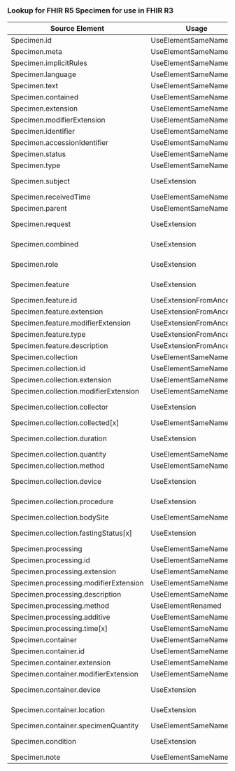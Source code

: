 ### Lookup for FHIR R5 Specimen for use in FHIR R3

| Source Element | Usage | Target |
| -------------- | ----- | ------ |
| Specimen.id | UseElementSameName | Specimen.id |
| Specimen.meta | UseElementSameName | Specimen.meta |
| Specimen.implicitRules | UseElementSameName | Specimen.implicitRules |
| Specimen.language | UseElementSameName | Specimen.language |
| Specimen.text | UseElementSameName | Specimen.text |
| Specimen.contained | UseElementSameName | Specimen.contained |
| Specimen.extension | UseElementSameName | Specimen.extension |
| Specimen.modifierExtension | UseElementSameName | Specimen.modifierExtension |
| Specimen.identifier | UseElementSameName | Specimen.identifier |
| Specimen.accessionIdentifier | UseElementSameName | Specimen.accessionIdentifier |
| Specimen.status | UseElementSameName | Specimen.status |
| Specimen.type | UseElementSameName | Specimen.type |
| Specimen.subject | UseExtension | http://hl7.org/fhir/5.0/StructureDefinition/extension-Specimen.subject |
| Specimen.receivedTime | UseElementSameName | Specimen.receivedTime |
| Specimen.parent | UseElementSameName | Specimen.parent |
| Specimen.request | UseExtension | http://hl7.org/fhir/5.0/StructureDefinition/extension-Specimen.request |
| Specimen.combined | UseExtension | http://hl7.org/fhir/5.0/StructureDefinition/extension-Specimen.combined |
| Specimen.role | UseExtension | http://hl7.org/fhir/5.0/StructureDefinition/extension-Specimen.role |
| Specimen.feature | UseExtension | http://hl7.org/fhir/5.0/StructureDefinition/extension-Specimen.feature |
| Specimen.feature.id | UseExtensionFromAncestor | - |
| Specimen.feature.extension | UseExtensionFromAncestor | - |
| Specimen.feature.modifierExtension | UseExtensionFromAncestor | - |
| Specimen.feature.type | UseExtensionFromAncestor | - |
| Specimen.feature.description | UseExtensionFromAncestor | - |
| Specimen.collection | UseElementSameName | Specimen.collection |
| Specimen.collection.id | UseElementSameName | Specimen.collection.id |
| Specimen.collection.extension | UseElementSameName | Specimen.collection.extension |
| Specimen.collection.modifierExtension | UseElementSameName | Specimen.collection.modifierExtension |
| Specimen.collection.collector | UseExtension | http://hl7.org/fhir/5.0/StructureDefinition/extension-Specimen.collection.collector |
| Specimen.collection.collected[x] | UseElementSameName | Specimen.collection.collected[x] |
| Specimen.collection.duration | UseExtension | http://hl7.org/fhir/5.0/StructureDefinition/extension-Specimen.collection.duration |
| Specimen.collection.quantity | UseElementSameName | Specimen.collection.quantity |
| Specimen.collection.method | UseElementSameName | Specimen.collection.method |
| Specimen.collection.device | UseExtension | http://hl7.org/fhir/5.0/StructureDefinition/extension-Specimen.collection.device |
| Specimen.collection.procedure | UseExtension | http://hl7.org/fhir/5.0/StructureDefinition/extension-Specimen.collection.procedure |
| Specimen.collection.bodySite | UseElementSameName | Specimen.collection.bodySite |
| Specimen.collection.fastingStatus[x] | UseExtension | http://hl7.org/fhir/5.0/StructureDefinition/extension-Specimen.collection.fastingStatus |
| Specimen.processing | UseElementSameName | Specimen.processing |
| Specimen.processing.id | UseElementSameName | Specimen.processing.id |
| Specimen.processing.extension | UseElementSameName | Specimen.processing.extension |
| Specimen.processing.modifierExtension | UseElementSameName | Specimen.processing.modifierExtension |
| Specimen.processing.description | UseElementSameName | Specimen.processing.description |
| Specimen.processing.method | UseElementRenamed | Specimen.processing.procedure |
| Specimen.processing.additive | UseElementSameName | Specimen.processing.additive |
| Specimen.processing.time[x] | UseElementSameName | Specimen.processing.time[x] |
| Specimen.container | UseElementSameName | Specimen.container |
| Specimen.container.id | UseElementSameName | Specimen.container.id |
| Specimen.container.extension | UseElementSameName | Specimen.container.extension |
| Specimen.container.modifierExtension | UseElementSameName | Specimen.container.modifierExtension |
| Specimen.container.device | UseExtension | http://hl7.org/fhir/5.0/StructureDefinition/extension-Specimen.container.device |
| Specimen.container.location | UseExtension | http://hl7.org/fhir/5.0/StructureDefinition/extension-Specimen.container.location |
| Specimen.container.specimenQuantity | UseElementSameName | Specimen.container.specimenQuantity |
| Specimen.condition | UseExtension | http://hl7.org/fhir/5.0/StructureDefinition/extension-Specimen.condition |
| Specimen.note | UseElementSameName | Specimen.note |
